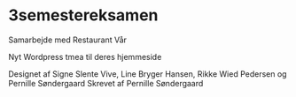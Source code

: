 # 3semestereksamen

Samarbejde med Restaurant Vår 

Nyt Wordpress tmea til deres hjemmeside

Designet af Signe Slente Vive, Line Bryger Hansen, Rikke Wied Pedersen og Pernille Søndergaard 
Skrevet af Pernille Søndergaard
